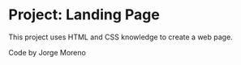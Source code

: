 # Project: Landing Page

This project uses HTML and CSS knowledge to create a web page. 

Code by Jorge Moreno
